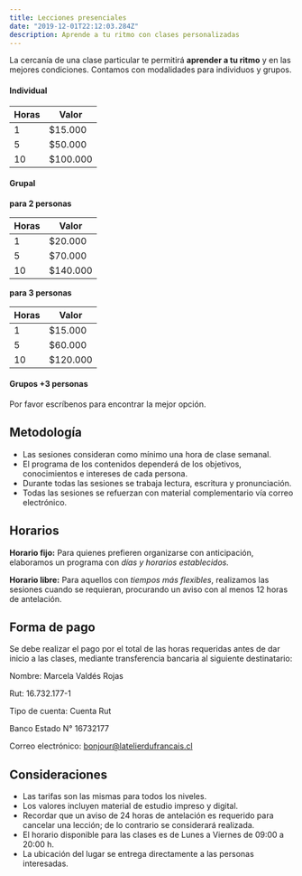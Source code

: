 ```yaml
---
title: Lecciones presenciales
date: "2019-12-01T22:12:03.284Z"
description: Aprende a tu ritmo con clases personalizadas
---
```


La cercanía de una clase particular te permitirá **aprender a tu ritmo** y en las mejores condiciones.
Contamos con modalidades para individuos y grupos.

#### Individual

|Horas|Valor|
|---|---|
|1 | $15.000 |
|5 | $50.000  |
|10 | $100.000 |

#### Grupal

**para 2 personas**

| Horas | Valor |
| ------ | ------ |
| 1 | $20.000 |
| 5 | $70.000 |
| 10 | $140.000 |

**para 3 personas**

| Horas | Valor |
| ------ | ------ |
| 1 | $15.000 |
| 5 | $60.000 |
| 10 | $120.000 |

#### Grupos +3 personas

  Por favor escríbenos para encontrar la mejor opción.

## Metodología

- Las sesiones consideran como mínimo una hora de clase semanal.
- El programa de los contenidos dependerá de los objetivos, conocimientos e intereses de cada persona.
- Durante todas las sesiones se trabaja lectura, escritura y pronunciación.
- Todas las sesiones se refuerzan con material complementario vía correo electrónico.

## Horarios

**Horario fijo:**
Para quienes prefieren organizarse con anticipación, elaboramos un programa con *días y horarios establecidos.*

**Horario libre:**
Para aquellos con *tiempos más flexibles*, realizamos las sesiones cuando se requieran, procurando un aviso con al menos 12 horas de antelación.

## Forma de pago

Se debe realizar el pago por el total de las horas requeridas antes de dar inicio a las clases, mediante transferencia bancaria al siguiente destinatario:

Nombre: Marcela Valdés Rojas

Rut: 16.732.177-1

Tipo de cuenta: Cuenta Rut

Banco Estado N° 16732177

Correo electrónico: bonjour@latelierdufrancais.cl

## Consideraciones

- Las tarifas son las mismas para todos los niveles.
- Los valores incluyen material de estudio impreso y digital.
- Recordar que un aviso de 24 horas de antelación es requerido para cancelar una lección; de lo contrario se considerará realizada.
- El horario disponible para las clases es de Lunes a Viernes de 09:00 a 20:00 h.
- La ubicación del lugar se entrega directamente a las personas interesadas.

